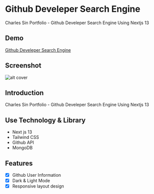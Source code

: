 # Github Develeper Search Engine

Charles Sin Portfolio - Github Develeper Search Engine Using Nextjs 13

## Demo

[Github Develeper Search Engine](https://github-dev-search-engine.vercel.app/)

## Screenshot

![alt cover](https://github-dev-search-engine.vercel.app/cover.jpg)

## Introduction

Charles Sin Portfolio - Github Develeper Search Engine Using Nextjs 13

## Use Technology & Library

- Next js 13
- Tailwind CSS
- Github API
- MongoDB

## Features

- [x] Github User Information
- [x] Dark & Light Mode
- [x] Responsive layout design
